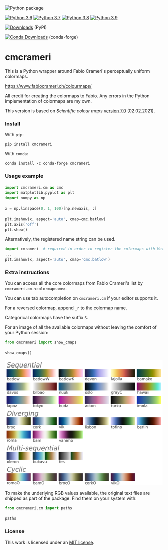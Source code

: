 ![Python package](https://github.com/callumrollo/cmcrameri/workflows/Python%20package/badge.svg)

[![Python 3.6](https://img.shields.io/badge/python-3.6-blue.svg)]()
[![Python 3.7](https://img.shields.io/badge/python-3.7-blue.svg)]()
[![Python 3.8](https://img.shields.io/badge/python-3.8-blue.svg)]()
[![Python 3.9](https://img.shields.io/badge/python-3.9-blue.svg)]()

[![Downloads](https://pepy.tech/badge/cmcrameri)](https://pepy.tech/project/cmcrameri)     (PyPI)

[![Conda Downloads](https://img.shields.io/conda/dn/conda-forge/cmcrameri.svg)](https://anaconda.org/conda-forge/cmcrameri) (conda-forge)

# cmcrameri

This is a Python wrapper around Fabio Crameri's perceptually uniform colormaps.

<https://www.fabiocrameri.ch/colourmaps/>

All credit for creating the colormaps to Fabio.
Any errors in the Python implementation of colormaps are my own.

This version is based on *Scientific colour maps* [version 7.0](https://zenodo.org/record/4491293) (02.02.2021).

### Install

With `pip`:
```
pip install cmcrameri
```

With `conda`:
```
conda install -c conda-forge cmcrameri
```

### Usage example

```python
import cmcrameri.cm as cmc
import matplotlib.pyplot as plt
import numpy as np

x = np.linspace(0, 1, 100)[np.newaxis, :]

plt.imshow(x, aspect='auto', cmap=cmc.batlow)
plt.axis('off')
plt.show()
```
Alternatively, the registered name string can be used.
```python
import cmrameri  # required in order to register the colormaps with Matplotlib
...
plt.imshow(x, aspect='auto', cmap='cmc.batlow')
```

### Extra instructions

You can access all the core colormaps from Fabio Crameri's list by `cmcrameri.cm.<colormapname>`.

You can use tab autocompletion on `cmcrameri.cm` if your editor supports it.

For a reversed colormap, append `_r` to the colormap name.

Categorical colormaps have the suffix `S`.

For an image of all the available colormaps without leaving the comfort of your Python session:
```python
from cmcrameri import show_cmaps

show_cmaps()
```
![Figure demonstrating the colormaps](cmcrameri/colormaps.png)

To make the underlying RGB values available, the original text files are shipped as part of the package.
Find them on your system with:
```python
from cmcrameri.cm import paths

paths
```

### License
This work is licensed under an [MIT license](https://mit-license.org/).
